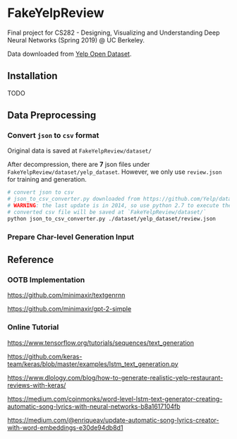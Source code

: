# FakeYelpReview
Final project for CS282 - Designing, Visualizing and Understanding Deep Neural Networks (Spring 2019) @ UC Berkeley. 

Data downloaded from [Yelp Open Dataset](https://www.yelp.com/dataset).

## Installation

TODO

## Data Preprocessing

### Convert `json` to `csv` format

Original data is saved at `FakeYelpReview/dataset/`

After decompression, there are **7** json files under `FakeYelpReview/dataset/yelp_dataset`. However, we only use `review.json` for training and generation.

```bash
# convert json to csv
# json_to_csv_converter.py downloaded from https://github.com/Yelp/dataset-examples
# WARNING: the last update is in 2014, so use python 2.7 to execute the python script
# converted csv file will be saved at `FakeYelpReview/dataset/`
python json_to_csv_converter.py ./dataset/yelp_dataset/review.json
```

### Prepare Char-level Generation Input

## Reference

### OOTB Implementation

https://github.com/minimaxir/textgenrnn

https://github.com/minimaxir/gpt-2-simple

### Online Tutorial

https://www.tensorflow.org/tutorials/sequences/text_generation

https://github.com/keras-team/keras/blob/master/examples/lstm_text_generation.py

https://www.dlology.com/blog/how-to-generate-realistic-yelp-restaurant-reviews-with-keras/

https://medium.com/coinmonks/word-level-lstm-text-generator-creating-automatic-song-lyrics-with-neural-networks-b8a1617104fb

https://medium.com/@enriqueav/update-automatic-song-lyrics-creator-with-word-embeddings-e30de94db8d1